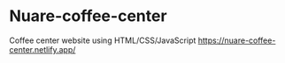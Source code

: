 # Nuare-coffee-center
Coffee center website using HTML/CSS/JavaScript    https://nuare-coffee-center.netlify.app/


